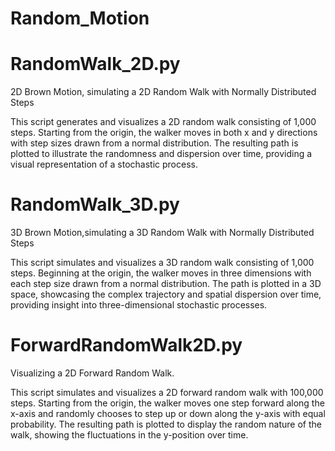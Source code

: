 # Random_Motion

# RandomWalk_2D.py
2D Brown Motion, simulating a 2D Random Walk with Normally Distributed Steps

This script generates and visualizes a 2D random walk consisting of 1,000 steps. Starting from the origin, the walker moves in both x and y directions with step sizes drawn from a normal distribution. The resulting path is plotted to illustrate the randomness and dispersion over time, providing a visual representation of a stochastic process.



# RandomWalk_3D.py
3D Brown Motion,simulating a 3D Random Walk with Normally Distributed Steps

This script simulates and visualizes a 3D random walk consisting of 1,000 steps. Beginning at the origin, the walker moves in three dimensions with each step size drawn from a normal distribution. The path is plotted in a 3D space, showcasing the complex trajectory and spatial dispersion over time, providing insight into three-dimensional stochastic processes.


# ForwardRandomWalk2D.py
Visualizing a 2D Forward Random Walk.

This script simulates and visualizes a 2D forward random walk with 100,000 steps. Starting from the origin, the walker moves one step forward along the x-axis and randomly chooses to step up or down along the y-axis with equal probability. The resulting path is plotted to display the random nature of the walk, showing the fluctuations in the y-position over time.
